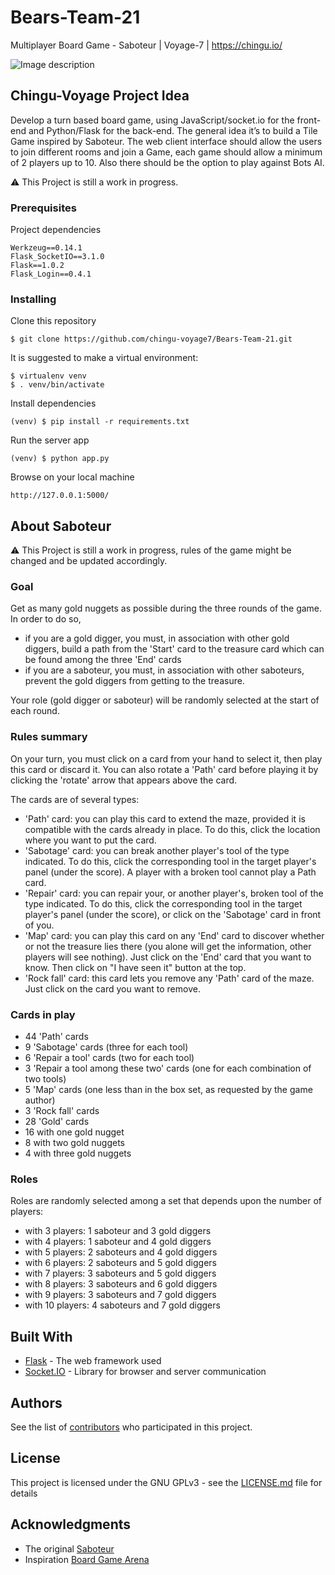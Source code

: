 # Bears-Team-21
Multiplayer Board Game - Saboteur | Voyage-7 | https://chingu.io/

![Image description](https://cf.geekdo-images.com/itemrep/img/aoCM1KdOmd7w56bQr4JSKWdDpaE=/fit-in/246x300/pic3989824.jpg)

## Chingu-Voyage Project Idea

Develop a turn based board game, using JavaScript/socket.io for the front-end and Python/Flask for the back-end. The general idea it’s to build a Tile Game inspired by Saboteur. The web client interface should allow the users to join different rooms and join a Game, each game should allow a minimum of 2 players up to 10. Also there should be the option to play against Bots AI. 

⚠️ This Project is still a work in progress.

### Prerequisites

Project dependencies

```
Werkzeug==0.14.1
Flask_SocketIO==3.1.0
Flask==1.0.2
Flask_Login==0.4.1
```

### Installing

Clone this repository

```
$ git clone https://github.com/chingu-voyage7/Bears-Team-21.git
```

It is suggested to make a virtual environment:

```
$ virtualenv venv
$ . venv/bin/activate
```

Install dependencies 

```
(venv) $ pip install -r requirements.txt
```

Run the server app

```
(venv) $ python app.py
```

Browse on your local machine 

```
http://127.0.0.1:5000/ 
```

## About Saboteur

⚠️ This Project is still a work in progress, rules of the game might be changed and be updated accordingly.

### Goal

Get as many gold nuggets as possible during the three rounds of the game. In order to do so,
- if you are a gold digger, you must, in association with other gold diggers, build a path from the 'Start' card to the treasure card which can be found among the three 'End' cards
- if you are a saboteur, you must, in association with other saboteurs, prevent the gold diggers from getting to the treasure. 

Your role (gold digger or saboteur) will be randomly selected at the start of each round.

### Rules summary

On your turn, you must click on a card from your hand to select it, then play this card or discard it. You can also rotate a 'Path' card before playing it by clicking the 'rotate' arrow that appears above the card.

The cards are of several types:
- 'Path' card: you can play this card to extend the maze, provided it is compatible with the cards already in place. To do this, click the location where you want to put the card.
- 'Sabotage' card: you can break another player's tool of the type indicated. To do this, click the corresponding tool in the target player's panel (under the score). A player with a broken tool cannot play a Path card.
- 'Repair' card: you can repair your, or another player's, broken tool of the type indicated. To do this, click the corresponding tool in the target player's panel (under the score), or click on the 'Sabotage' card in front of you.
- 'Map' card: you can play this card on any 'End' card to discover whether or not the treasure lies there (you alone will get the information, other players will see nothing). Just click on the 'End' card that you want to know. Then click on "I have seen it" button at the top.
- 'Rock fall' card: this card lets you remove any 'Path' card of the maze. Just click on the card you want to remove. 

### Cards in play

- 44 'Path' cards
- 9 'Sabotage' cards (three for each tool)
- 6 'Repair a tool' cards (two for each tool)
- 3 'Repair a tool among these two' cards (one for each combination of two tools)
- 5 'Map' cards (one less than in the box set, as requested by the game author)
- 3 'Rock fall' cards
- 28 'Gold' cards
- 16 with one gold nugget
- 8 with two gold nuggets
- 4 with three gold nuggets 
 
### Roles

Roles are randomly selected among a set that depends upon the number of players:
- with 3 players: 1 saboteur and 3 gold diggers
- with 4 players: 1 saboteur and 4 gold diggers
- with 5 players: 2 saboteurs and 4 gold diggers
- with 6 players: 2 saboteurs and 5 gold diggers
- with 7 players: 3 saboteurs and 5 gold diggers
- with 8 players: 3 saboteurs and 6 gold diggers
- with 9 players: 3 saboteurs and 7 gold diggers
- with 10 players: 4 saboteurs and 7 gold diggers 

## Built With

* [Flask](http://flask.pocoo.org/docs/1.0/) - The web framework used
* [Socket.IO](https://socket.io/docs/) - Library for browser and server communication

## Authors

See the list of [contributors](https://github.com/chingu-voyage7/Bears-Team-21/graphs/contributors) who participated in this project.

## License

This project is licensed under the GNU GPLv3 - see the [LICENSE.md](LICENSE.md) file for details

## Acknowledgments

* The original [Saboteur](https://boardgamegeek.com/boardgame/9220/saboteur)
* Inspiration [Board Game Arena](https://en.boardgamearena.com)
